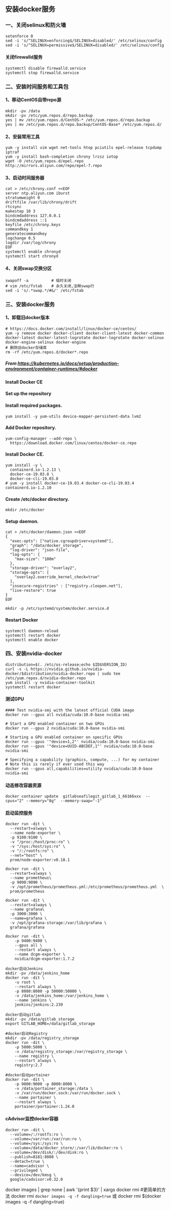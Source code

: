 ## 安装docker服务
### 一、关闭selinux和防火墙
```
setenforce 0
sed -i 's/^SELINUX=enforcing$/SELINUX=disabled/' /etc/selinux/config
sed -i 's/^SELINUX=permissive$/SELINUX=disabled/' /etc/selinux/config
```
#### 关闭firewalld服务
```
systemctl disable firewalld.service
systemctl stop firewalld.service
```
### 二、安装时间服务和工具包
#### 1、移动CentOS自带repo源
```
mkdir -pv /data
mkdir -pv /etc/yum.repos.d/repo.backup
yes | mv /etc/yum.repos.d/CentOS-* /etc/yum.repos.d/repo.backup
yes | mv /etc/yum.repos.d/repo.backup/CentOS-Base* /etc/yum.repos.d/
```
#### 2、安装常用工具
```
yum -y install vim wget net-tools htop pciutils epel-release tcpdump iptraf
yum -y install bash-completion chrony lrzsz iotop
wget -O /etc/yum.repos.d/epel.repo http://mirrors.aliyun.com/repo/epel-7.repo
```
#### 3、启动时间服务器
```
cat > /etc/chrony.conf <<EOF
server ntp.aliyun.com iburst
stratumweight 0
driftfile /var/lib/chrony/drift
rtcsync
makestep 10 3
bindcmdaddress 127.0.0.1
bindcmdaddress ::1
keyfile /etc/chrony.keys
commandkey 1
generatecommandkey
logchange 0.5
logdir /var/log/chrony
EOF
systemctl enable chronyd
systemctl start chronyd
```
#### 4、关闭swap交换分区
```
swapoff -a          # 临时关闭
# vim /etc/fstab    # 永久关闭,注释swap行
sed -i 's/.*swap.*/#&/' /etc/fstab
```
### 三、安装docker服务
#### 1、卸载旧docker版本
```
# https://docs.docker.com/install/linux/docker-ce/centos/
yum -y remove docker docker-client docker-client-latest docker-common docker-latest docker-latest-logrotate docker-logrotate docker-selinux docker-engine-selinux docker-engine
# 删除旧docker存储库
rm -rf /etc/yum.repos.d/docker*.repo
```
##### From https://kubernetes.io/docs/setup/production-environment/container-runtimes/#docker

#### Install Docker CE
#### Set up the repository
#### Install required packages.
```
yum install -y yum-utils device-mapper-persistent-data lvm2
```
#### Add Docker repository.
```
yum-config-manager --add-repo \
  https://download.docker.com/linux/centos/docker-ce.repo
```
#### Install Docker CE.
```
yum install -y \
  containerd.io-1.2.13 \
  docker-ce-19.03.8 \
  docker-ce-cli-19.03.8
# yum -y install docker-ce-19.03.4 docker-ce-cli-19.03.4 containerd.io-1.2.10
```
#### Create /etc/docker directory.
```
mkdir /etc/docker
```
#### Setup daemon.
```
cat > /etc/docker/daemon.json <<EOF
{
  "exec-opts": ["native.cgroupdriver=systemd"],
  "graph": "/data/docker_storage",
  "log-driver": "json-file",
  "log-opts": {
    "max-size": "100m"
  },
  "storage-driver": "overlay2",
  "storage-opts": [
    "overlay2.override_kernel_check=true"
  ],
  "insecure-registries" : ["registry.cloopen.net"],
  "live-restore": true
}
EOF

mkdir -p /etc/systemd/system/docker.service.d
```
#### Restart Docker
```
systemctl daemon-reload
systemctl restart docker
systemctl enable docker
```

### 四、安装nvidia-docker
```
distribution=$(. /etc/os-release;echo $ID$VERSION_ID)
curl -s -L https://nvidia.github.io/nvidia-docker/$distribution/nvidia-docker.repo | sudo tee /etc/yum.repos.d/nvidia-docker.repo
yum install -y nvidia-container-toolkit
systemctl restart docker
```
#### 测试GPU
```
#### Test nvidia-smi with the latest official CUDA image
docker run --gpus all nvidia/cuda:10.0-base nvidia-smi

# Start a GPU enabled container on two GPUs
docker run --gpus 2 nvidia/cuda:10.0-base nvidia-smi

# Starting a GPU enabled container on specific GPUs
docker run --gpus '"device=1,2"' nvidia/cuda:10.0-base nvidia-smi
docker run --gpus '"device=UUID-ABCDEF,1"' nvidia/cuda:10.0-base nvidia-smi

# Specifying a capability (graphics, compute, ...) for my container
# Note this is rarely if ever used this way
docker run --gpus all,capabilities=utility nvidia/cuda:10.0-base nvidia-smi
```

#### 动态修改容器资源
```
docker container update  gitlabseafilegit_gitlab_1_66166xxx  --cpus="2" --memory="8g"  --memory-swap="-1"
```
#### 启动监控服务
```
docker run -dit \
  --restart=always \
  --name node-exporter \
  -p 9100:9100 \
  -v "/proc:/host/proc:ro" \
  -v "/sys:/host/sys:ro" \
  -v "/:/rootfs:ro" \
  --net="host" \
  prom/node-exporter:v0.18.1

docker run -dit \
  --restart=always \
  --name prometheus\
  -p 9090:9090 \
  -v /opt/prometheus/prometheus.yml:/etc/prometheus/prometheus.yml  \
  prom/prometheus

docker run -dit \
  --restart=always \
  --name grafana\
  -p 3000:3000 \
  --name=grafana \
  -v /opt/grafana-storage:/var/lib/grafana \
  grafana/grafana
 
docker run -dit \
    -p 9400:9400 \
    --gpus all \
    --restart always \
    --name dcgm-exporter \
    nvidia/dcgm-exporter:1.7.2
``` 
```
docker启动Jenkins
mkdir -pv /data/jenkins_home
docker run -dit \
    -u root \
    --restart always \
    -p 8080:8080 -p 50000:50000 \
    -v /data/jenkins_home:/var/jenkins_home \
    --name jenkins \
    jenkins/jenkins:2.239

docker启动gitlab
mkdir -pv /data/gitlab_storage
export GITLAB_HOME=/data/gitlab_storage

#docker启动Registry
mkdir -pv /data/registry_storage
docker run -dit \
    -p 5000:5000 \
    -v /data/registry_storage:/var/registry_storage \
    --name registry \
    --restart always \
    registry:2.7

#docker启动portainer
docker run -dit \
    -p 9000:9000 -p 8000:8000 \
    -v /data/portainer_storage:/data \
    -v /var/run/docker.sock:/var/run/docker.sock \
    --name portainer \
    --restart always \
    portainer/portainer:1.24.0
```
#### cAdvisor监控docker容器
```
docker run -dit \
  --volume=/:/rootfs:ro \
  --volume=/var/run:/var/run:ro \
  --volume=/sys:/sys:ro \
  --volume=/data/docker_store/:/var/lib/docker:ro \
  --volume=/dev/disk/:/dev/disk:ro \
  --publish=8181:8080 \
  --detach=true \
  --name=cadvisor \
  --privileged \
  --device=/dev/kmsg \
  google/cadvisor:v0.32.0
```

docker images  | grep none | awk '{print $3}' | xargs docker rmi
#更简单的方法
docker rmi `docker images -q -f dangling=true`
或
docker rmi $(docker images -q -f dangling=true)
